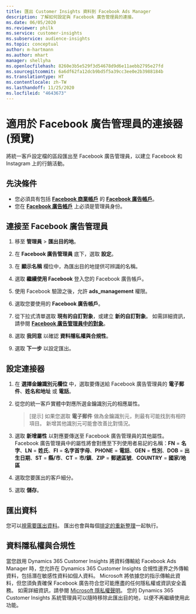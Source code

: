 ```yaml
---
title: 匯出 Customer Insights 資料到 Facebook Ads Manager
description: 了解如何設定與 Facebook 廣告管理員的連接。
ms.date: 06/05/2020
ms.reviewer: philk
ms.service: customer-insights
ms.subservice: audience-insights
ms.topic: conceptual
author: m-hartmann
ms.author: mhart
manager: shellyha
ms.openlocfilehash: 8260e3b5e529f3d54678d9d6e11aebb2795e27fd
ms.sourcegitcommit: 6a6df62fa12dcb9bd5f5a39cc3ee0e2b3988184b
ms.translationtype: HT
ms.contentlocale: zh-TW
ms.lasthandoff: 11/25/2020
ms.locfileid: "4643673"
---
```

# <a name="connector-for-facebook-ads-manager-preview"></a>適用於 Facebook 廣告管理員的連接器 (預覽)

將統一客戶設定檔的區段匯出至 Facebook 廣告管理員，以建立 Facebook 和 Instagram 上的行銷活動。

## <a name="prerequisites"></a>先決條件

- 您必須具有包括 [**Facebook 商業帳戶**](https://business.facebook.com/) 的 [**Facebook 廣告帳戶**](https://www.facebook.com/business/learn/lessons/step-by-step-ads-manager-account)。
- 您在 [**Facebook 廣告帳戶**](https://www.facebook.com/business/learn/lessons/step-by-step-ads-manager-account) 上必須是管理員身份。

## <a name="connect-to-facebook-ads-manager"></a>連接至 Facebook 廣告管理員

1. 移至 **管理員** > **匯出目的地**。

1. 在 **Facebook 廣告管理員** 底下，選取 **設定**。

1. 在 **顯示名稱** 欄位中，為匯出目的地提供可辨識的名稱。

1. 選取 **繼續使用 Facebook** 登入您的 Facebook 廣告帳戶。

1. 使用 Facebook 驗證之後，允許 **ads_management** 權限。

1. 選取您要使用的 **Facebook 廣告帳戶**。

1. 從下拉式清單選取 **現有的自訂對象**，或建立 **新的自訂對象**。 如需詳細資訊，請參閱 [**Facebook 廣告管理員中的對象**](https://www.facebook.com/business/help/744354708981227?id=2469097953376494)。

1. 選取 **我同意** 以確認 **資料隱私權與合規性**。

1. 選取 **下一步** 以設定匯出。

## <a name="configure-the-connector"></a>設定連接器

1. 在 **選擇金鑰識別元欄位** 中，選取要傳送給 Facebook 廣告管理員的 **電子郵件**、**姓名和地址** 或 **電話**。

1. 從您的統一客戶實體中對應所選金鑰識別元的相應屬性。
   > [提示] 如果您選取 **電子郵件** 做為金鑰識別元，則最有可能找到有相符項目。 新增其他識別元可能會改善比對情況。

1. 選取 **新增屬性** 以對應要傳送至 Facebook 廣告管理員的其他屬性。 Facebook 廣告管理員中的屬性將會對應至下列使用者易記的名稱：**FN** = **名字**、**LN** = **姓氏**、**FI** = **名字首字母**、**PHONE** = **電話**、**GEN** = **性別**、**DOB** = **出生日期**、**ST** = **縣/市**、**CT** = **市/鎮**、**ZIP** = **郵遞區號**、**COUNTRY** = **國家/地區**

1. 選取您要匯出的客戶細分。

1. 選取 **儲存**。

## <a name="export-the-data"></a>匯出資料

您可以[視需要匯出資料](export-destinations.md)。 匯出也會與每個[排定的重新整理](system.md#schedule-tab)一起執行。

## <a name="data-privacy-and-compliance"></a>資料隱私權與合規性

當您啟用 Dynamics 365 Customer Insights 將資料傳輸給 Facebook Ads Manager 時，您允許在 Dynamics 365 Customer Insights 合規性邊界之外傳輸資料，包括潛在敏感性資料如個人資料。 Microsoft 將依據您的指示傳輸此資料，但您須負責確保 Facebook 廣告符合您可能應盡的任何隱私權或資訊安全義務。 如需詳細資訊，請參閱 [Microsoft 隱私權聲明](https://go.microsoft.com/fwlink/?linkid=396732)。
您的 Dynamics 365 Customer Insights 系統管理員可以隨時移除此匯出目的地，以便不再繼續使用此功能。
